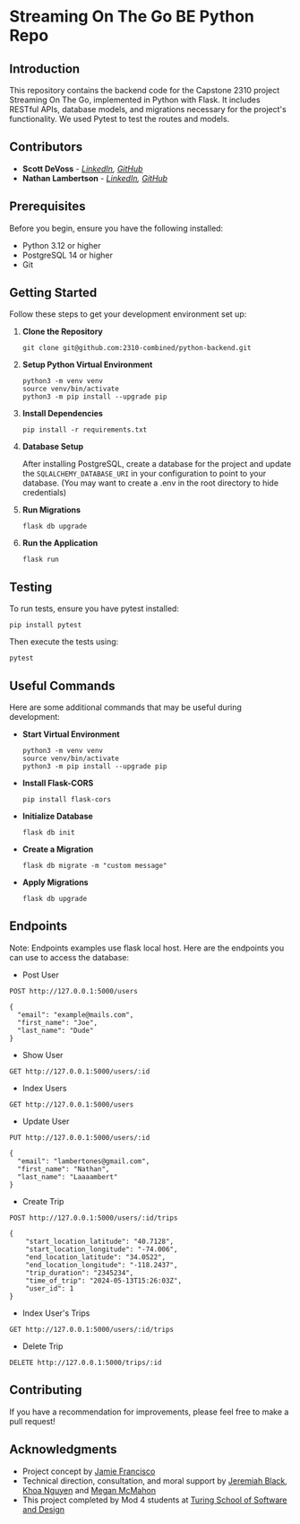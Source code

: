 
# Streaming On The Go BE Python Repo

## Introduction

This repository contains the backend code for the Capstone 2310 project Streaming On The Go, implemented in Python with Flask. It includes RESTful APIs, database models, and migrations necessary for the project's functionality. We used Pytest to test the routes and models.

## Contributors 

- **Scott DeVoss** - *[LinkedIn](https://www.linkedin.com/in/scott-devoss/), [GitHub](https://github.com/scottdevoss)*  
- **Nathan Lambertson** - *[LinkedIn](https://www.linkedin.com/in/nathan-lambertson/), [GitHub](https://github.com/lambo1986)*

## Prerequisites

Before you begin, ensure you have the following installed:
- Python 3.12 or higher
- PostgreSQL 14 or higher
- Git

## Getting Started

Follow these steps to get your development environment set up:

1. **Clone the Repository**

   ```
   git clone git@github.com:2310-combined/python-backend.git
   ```

2. **Setup Python Virtual Environment**

   ```
   python3 -m venv venv
   source venv/bin/activate
   python3 -m pip install --upgrade pip
   ```

3. **Install Dependencies**

   ```
   pip install -r requirements.txt
   ```

4. **Database Setup**

   After installing PostgreSQL, create a database for the project and update the `SQLALCHEMY_DATABASE_URI` in your configuration to point to your database. (You may want to create a .env in the root directory to hide credentials)

5. **Run Migrations**

   ```
   flask db upgrade
   ```

6. **Run the Application**

   ```
   flask run
   ```

## Testing

To run tests, ensure you have pytest installed:

```
pip install pytest
```

Then execute the tests using:

```
pytest
```

## Useful Commands

Here are some additional commands that may be useful during development:

- **Start Virtual Environment**

  ```
  python3 -m venv venv
  source venv/bin/activate
  python3 -m pip install --upgrade pip
  ```

- **Install Flask-CORS**

  ```
  pip install flask-cors
  ```

- **Initialize Database**

  ```
  flask db init
  ```

- **Create a Migration**

  ```
  flask db migrate -m "custom message"
  ```

- **Apply Migrations**

  ```
  flask db upgrade
  ```

## Endpoints

Note: Endpoints examples use flask local host.
Here are the endpoints you can use to access the database:

- Post User

```
POST http://127.0.0.1:5000/users

{
  "email": "example@mails.com",
  "first_name": "Joe",
  "last_name": "Dude"
}
```

- Show User

```
GET http://127.0.0.1:5000/users/:id
```

- Index Users

```
GET http://127.0.0.1:5000/users
```

- Update User

```
PUT http://127.0.0.1:5000/users/:id

{
  "email": "lambertones@gmail.com",
  "first_name": "Nathan",
  "last_name": "Laaaambert"
}
```

- Create Trip

```
POST http://127.0.0.1:5000/users/:id/trips

{
    "start_location_latitude": "40.7128",
    "start_location_longitude": "-74.006",
    "end_location_latitude": "34.0522",
    "end_location_longitude": "-118.2437",
    "trip_duration": "2345234",
    "time_of_trip": "2024-05-13T15:26:03Z",  
    "user_id": 1
}
```

- Index User's Trips

```
GET http://127.0.0.1:5000/users/:id/trips
```

- Delete Trip

```
DELETE http://127.0.0.1:5000/trips/:id
```

## Contributing

If you have a recommendation for improvements, please feel free to make a pull request!

## Acknowledgments 
  - Project concept by [Jamie Francisco](https://www.linkedin.com/in/jamiefrancisco/)
  - Technical direction, consultation, and moral support by [Jeremiah Black](https://www.linkedin.com/in/jeremiah-blackol/), [Khoa Nguyen](https://www.linkedin.com/in/khoa-n323/) and [Megan McMahon](https://www.linkedin.com/in/meganemcmahon1/)
  - This project completed by Mod 4 students at [Turing School of Software and Design](https://turing.edu/)
